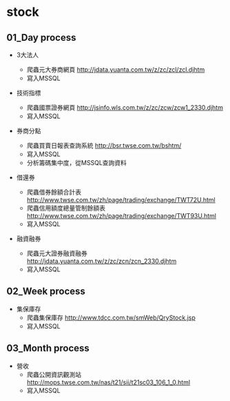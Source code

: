 # stock


## 01_Day process

- 3大法人
    - 爬蟲元大券商網頁       http://jdata.yuanta.com.tw/z/zc/zcl/zcl.djhtm
    - 寫入MSSQL
    
- 技術指標
    - 爬蟲國票證券網頁
    http://jsinfo.wls.com.tw/z/zc/zcw/zcw1_2330.djhtm 
    - 寫入MSSQL
    
- 券商分點
    - 爬蟲買賣日報表查詢系統 http://bsr.twse.com.tw/bshtm/
    - 寫入MSSQL
    - 分析籌碼集中度，從MSSQL查詢資料
    
- 借還券
    - 爬蟲借券餘額合計表 http://www.twse.com.tw/zh/page/trading/exchange/TWT72U.html
    - 爬蟲信用額度總量管制餘額表 http://www.twse.com.tw/zh/page/trading/exchange/TWT93U.html
    - 寫入MSSQL

- 融資融券
    - 爬蟲元大證券融資融券
    http://jdata.yuanta.com.tw/z/zc/zcn/zcn_2330.djhtm
    - 寫入MSSQL

## 02_Week process

- 集保庫存
    - 爬蟲集保庫存 http://www.tdcc.com.tw/smWeb/QryStock.jsp
    - 寫入MSSQL 

## 03_Month process

- 營收
    - 爬蟲公開資訊觀測站 http://mops.twse.com.tw/nas/t21/sii/t21sc03_106_1_0.html
    - 寫入MSSQL
